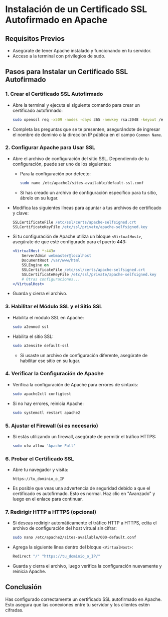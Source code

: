 # Instalación de un Certificado SSL Autofirmado en Apache

## Requisitos Previos

- Asegúrate de tener Apache instalado y funcionando en tu servidor.
- Acceso a la terminal con privilegios de sudo.

## Pasos para Instalar un Certificado SSL Autofirmado

### 1. Crear el Certificado SSL Autofirmado

- Abre la terminal y ejecuta el siguiente comando para crear un certificado autofirmado:

    ```bash
    sudo openssl req -x509 -nodes -days 365 -newkey rsa:2048 -keyout /etc/ssl/private/apache-selfsigned.key -out /etc/ssl/certs/apache-selfsigned.crt
    ```

- Completa las preguntas que se te presenten, asegurándote de ingresar el nombre de dominio o la dirección IP pública en el campo `Common Name`.

### 2. Configurar Apache para Usar SSL

- Abre el archivo de configuración del sitio SSL. Dependiendo de tu configuración, puede ser uno de los siguientes:

    - Para la configuración por defecto:
      ```bash
      sudo nano /etc/apache2/sites-available/default-ssl.conf
      ```

    - Si has creado un archivo de configuración específico para tu sitio, ábrelo en su lugar.

- Modifica las siguientes líneas para apuntar a tus archivos de certificado y clave:

    ```apache
    SSLCertificateFile /etc/ssl/certs/apache-selfsigned.crt
    SSLCertificateKeyFile /etc/ssl/private/apache-selfsigned.key
    ```

- Si tu configuración de Apache utiliza un bloque `<VirtualHost>`, asegúrate de que esté configurado para el puerto 443:

    ```apache
    <VirtualHost *:443>
        ServerAdmin webmaster@localhost
        DocumentRoot /var/www/html
        SSLEngine on
        SSLCertificateFile /etc/ssl/certs/apache-selfsigned.crt
        SSLCertificateKeyFile /etc/ssl/private/apache-selfsigned.key
        # Otras configuraciones...
    </VirtualHost>
    ```

- Guarda y cierra el archivo.

### 3. Habilitar el Módulo SSL y el Sitio SSL

- Habilita el módulo SSL en Apache:

    ```bash
    sudo a2enmod ssl
    ```

- Habilita el sitio SSL:

    ```bash
    sudo a2ensite default-ssl
    ```

    - Si usaste un archivo de configuración diferente, asegúrate de habilitar ese sitio en su lugar.

### 4. Verificar la Configuración de Apache

- Verifica la configuración de Apache para errores de sintaxis:

    ```bash
    sudo apache2ctl configtest
    ```

- Si no hay errores, reinicia Apache:

    ```bash
    sudo systemctl restart apache2
    ```

### 5. Ajustar el Firewall (si es necesario)

- Si estás utilizando un firewall, asegúrate de permitir el tráfico HTTPS:

    ```bash
    sudo ufw allow 'Apache Full'
    ```

### 6. Probar el Certificado SSL

- Abre tu navegador y visita:

    ```plaintext
    https://tu_dominio_o_IP
    ```

- Es posible que veas una advertencia de seguridad debido a que el certificado es autofirmado. Esto es normal. Haz clic en "Avanzado" y luego en el enlace para continuar.

### 7. Redirigir HTTP a HTTPS (opcional)

- Si deseas redirigir automáticamente el tráfico HTTP a HTTPS, edita el archivo de configuración del host virtual sin cifrar:

    ```bash
    sudo nano /etc/apache2/sites-available/000-default.conf
    ```

- Agrega la siguiente línea dentro del bloque `<VirtualHost>`:

    ```apache
    Redirect "/" "https://tu_dominio_o_IP/"
    ```

- Guarda y cierra el archivo, luego verifica la configuración nuevamente y reinicia Apache.

## Conclusión

Has configurado correctamente un certificado SSL autofirmado en Apache. Esto asegura que las conexiones entre tu servidor y los clientes estén cifradas.
